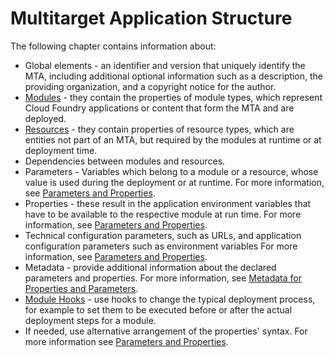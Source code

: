 <!-- loiof443b9f5412c410688916a5b833fab40 -->

# Multitarget Application Structure

The following chapter contains information about:

-   Global elements - an identifier and version that uniquely identify the MTA, including additional optional information such as a description, the providing organization, and a copyright notice for the author.
-   [Modules](modules-177d34d.md) - they contain the properties of module types, which represent Cloud Foundry applications or content that form the MTA and are deployed.
-   [Resources](resources-9e34487.md) - they contain properties of resource types, which are entities not part of an MTA, but required by the modules at runtime or at deployment time.
-   Dependencies between modules and resources.
-   Parameters - Variables which belong to a module or a resource, whose value is used during the deployment or at runtime. For more information, see [Parameters and Properties](parameters-and-properties-490c8f7.md).
-   Properties - these result in the application environment variables that have to be available to the respective module at run time. For more information, see [Parameters and Properties](parameters-and-properties-490c8f7.md).
-   Technical configuration parameters, such as URLs, and application configuration parameters such as environment variables For more information, see [Parameters and Properties](parameters-and-properties-490c8f7.md).
-   Metadata - provide additional information about the declared parameters and properties. For more information, see [Metadata for Properties and Parameters](metadata-for-properties-and-parameters-fca2ced.md).
-   [Module Hooks](module-hooks-b9245ba.md) - use hooks to change the typical deployment process, for example to set them to be executed before or after the actual deployment steps for a module.
-   If needed, use alternative arrangement of the properties' syntax. For more information see [Parameters and Properties](parameters-and-properties-490c8f7.md).

